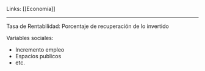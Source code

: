 Links: [[Economía]]
___

Tasa de Rentabilidad: Porcentaje de recuperación de lo invertido

Variables sociales:
- Incremento empleo
- Espacios publicos
- etc.
